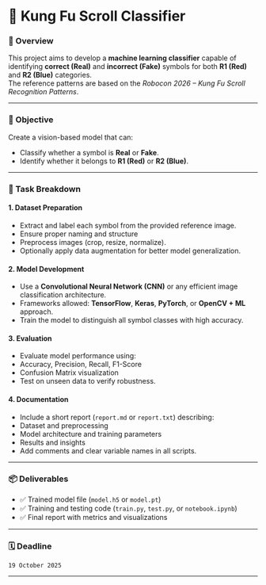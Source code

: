 # 🤖 Kung Fu Scroll Classifier

### 📘 Overview  
This project aims to develop a **machine learning classifier** capable of identifying **correct (Real)** and **incorrect (Fake)** symbols for both **R1 (Red)** and **R2 (Blue)** categories.  
The reference patterns are based on the *Robocon 2026 – Kung Fu Scroll Recognition Patterns*.

---

### 🎯 Objective  
Create a vision-based model that can:
- Classify whether a symbol is **Real** or **Fake**.  
- Identify whether it belongs to **R1 (Red)** or **R2 (Blue)**.  

---

### 🧩 Task Breakdown  

#### 1. Dataset Preparation  
- Extract and label each symbol from the provided reference image.  
- Ensure proper naming and structure
- Preprocess images (crop, resize, normalize).  
- Optionally apply data augmentation for better model generalization.

#### 2. Model Development  
- Use a **Convolutional Neural Network (CNN)** or any efficient image classification architecture.  
- Frameworks allowed: **TensorFlow**, **Keras**, **PyTorch**, or **OpenCV + ML** approach.  
- Train the model to distinguish all symbol classes with high accuracy.

#### 3. Evaluation  
- Evaluate model performance using:  
- Accuracy, Precision, Recall, F1-Score  
- Confusion Matrix visualization  
- Test on unseen data to verify robustness.  

#### 4. Documentation  
- Include a short report (`report.md` or `report.txt`) describing:  
- Dataset and preprocessing  
- Model architecture and training parameters  
- Results and insights  
- Add comments and clear variable names in all scripts.  

---

### 📦 Deliverables  
- ✅ Trained model file (`model.h5` or `model.pt`)  
- ✅ Training and testing code (`train.py`, `test.py`, or `notebook.ipynb`)  
- ✅ Final report with metrics and visualizations  

---

### 🗓️ Deadline  
`19 October 2025`

---
